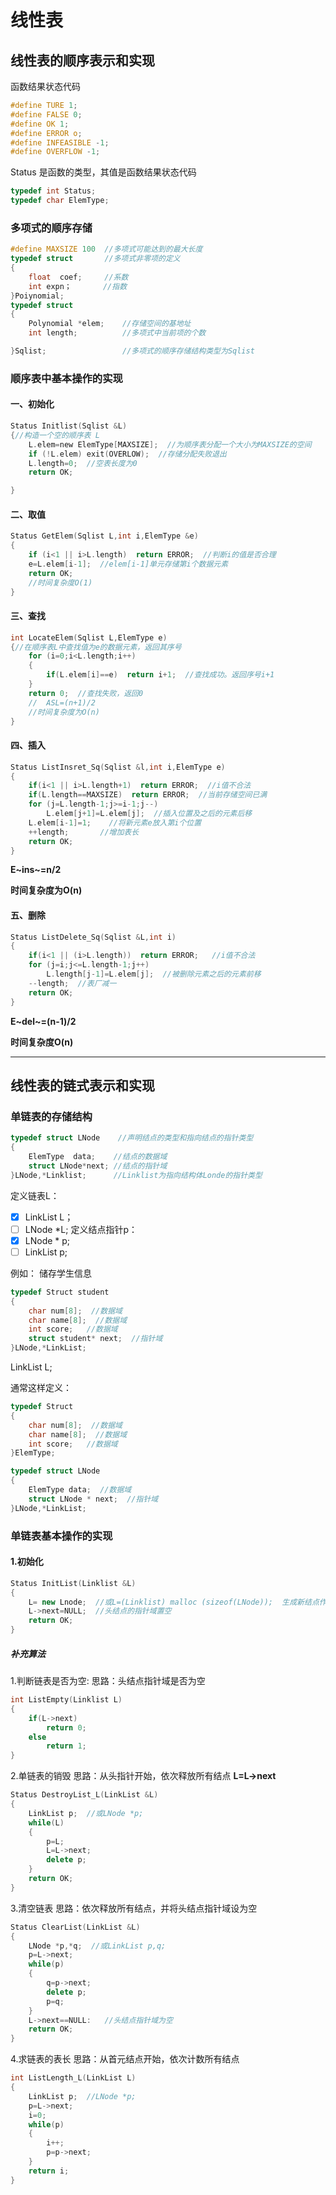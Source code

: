 # 线性表
## 线性表的顺序表示和实现 
函数结果状态代码
```C
#define TURE 1;
#define FALSE 0;
#define OK 1;
#define ERROR o;
#define INFEASIBLE -1;
#define OVERFLOW -1;

```
Status 是函数的类型，其值是函数结果状态代码
```C
typedef int Status;
typedef char ElemType;
```
### 多项式的顺序存储 
```C
#define MAXSIZE 100  //多项式可能达到的最大长度
typedef struct       //多项式非零项的定义
{
    float  coef;     //系数
    int expn；       //指数
}Poiynomial;
typedef struct
{
    Polynomial *elem;    //存储空间的基地址
    int length;          //多项式中当前项的个数

}Sqlist;                 //多项式的顺序存储结构类型为Sqlist


``` 

### 顺序表中基本操作的实现 
#### 一、初始化 
```c
Status Initlist(Sqlist &L)
{//构造一个空的顺序表 L
    L.elem=new ElemType[MAXSIZE];  //为顺序表分配一个大小为MAXSIZE的空间
    if (!L.elem) exit(OVERLOW);  //存储分配失败退出
    L.length=0;  //空表长度为0
    return OK;

}
```
#### 二、取值
```c
Status GetElem(Sqlist L,int i,ElemType &e)
{
    if (i<1 || i>L.length)  return ERROR;  //判断i的值是否合理
    e=L.elem[i-1];  //elem[i-1]单元存储第i个数据元素
    return OK;
    //时间复杂度O(1)
}
```

#### 三、查找
```c
int LocateElem(Sqlist L,ElemType e)
{//在顺序表L中查找值为e的数据元素，返回其序号
    for (i=0;i<L.length;i++)
    {
        if(L.elem[i]==e)  return i+1;  //查找成功。返回序号i+1
    }
    return 0;  //查找失败，返回0
    //  ASL=(n+1)/2
    //时间复杂度为O(n)
}
```
#### 四、插入
```C
Status ListInsret_Sq(Sqlist &l,int i,ElemType e)
{
    if(i<1 || i>L.length+1)  return ERROR;  //i值不合法
    if(L.length==MAXSIZE)  return ERROR;  //当前存储空间已满
    for (j=L.length-1;j>=i-1;j--)
        L.elem[j+1]=L.elem[j];  //插入位置及之后的元素后移
    L.elem[i-1]=1;    //将新元素e放入第i个位置
    ++length;       //增加表长
    return OK;
}
```
**E~ins~=n/2** 

**时间复杂度为O(n)**

#### 五、删除
```C
Status ListDelete_Sq(Sqlist &L,int i)
{
    if(i<1 || (i>L.length))  return ERROR;   //i值不合法
    for (j=i;j<=L.length-1;j++)
        L.length[j-1]=L.elem[j];  //被删除元素之后的元素前移
    --length;  //表厂减一
    return OK;
}
```
**E~del~=(n-1)/2** 

**时间复杂度O(n)**

***
## 线性表的链式表示和实现

### 单链表的存储结构
```C
typedef struct LNode    //声明结点的类型和指向结点的指针类型
{
    ElemType  data;    //结点的数据域
    struct LNode*next; //结点的指针域
}LNode,*Linklist;      //Linklist为指向结构体Londe的指针类型
```
定义链表L：
- [x] LinkList L；
- [ ] LNode *L;
定义结点指针p：
- [x] LNode * p;
- [ ] LinkList p; 

例如：
储存学生信息
```C
typedef Struct student
{
    char num[8];  //数据域
    char name[8];  //数据域
    int score;   //数据域
    struct student* next;  //指针域
}LNode,*LinkList;
```
LinkList L;

通常这样定义：
```C
typedef Struct
{
    char num[8];  //数据域
    char name[8];  //数据域
    int score;   //数据域
}ElemType;

typedef struct LNode
{
    ElemType data;  //数据域
    struct LNode * next;  //指针域
}LNode,*LinkList;
```

### 单链表基本操作的实现
#### 1.初始化
```C++
Status InitList(Linklist &L)
{
    L= new Lnode;  //或L=(Linklist) malloc (sizeof(LNode));  生成新结点作为头结点，头指针L指向头结点
    L->next=NULL;  //头结点的指针域置空
    return OK;
}
```
##### 补充算法
1.判断链表是否为空:
思路：头结点指针域是否为空
```C
int ListEmpty(Linklist L)
{
    if(L->next)
        return 0;
    else
        return 1;
}
```
2.单链表的销毁
思路：从头指针开始，依次释放所有结点
**L=L->next**
```C++
Status DestroyList_L(LinkList &L)
{
    LinkList p;  //或LNode *p;
    while(L)
    {
        p=L;
        L=L->next;
        delete p;
    }
    return OK;
}
```

3.清空链表
思路：依次释放所有结点，并将头结点指针域设为空
```C++
Status ClearList(LinkList &L)
{
    LNode *p,*q;  //或LinkList p,q;
    p=L->next;
    while(p)
    {
        q=p->next;
        delete p;
        p=q;
    }
    L->next==NULL:   //头结点指针域为空
    return OK;
}
```

4.求链表的表长
思路：从首元结点开始，依次计数所有结点
```C
int ListLength_L(LinkList L)
{
    LinkList p;  //LNode *p;
    p=L->next;
    i=0;
    while(p)
    {
        i++;
        p=p->next;
    }
    return i;
}
```



